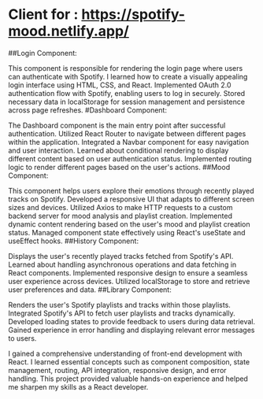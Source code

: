 # Client for :  https://spotify-mood.netlify.app/

##Login Component:

This component is responsible for rendering the login page where users can authenticate with Spotify.
I learned how to create a visually appealing login interface using HTML, CSS, and React.
Implemented OAuth 2.0 authentication flow with Spotify, enabling users to log in securely.
Stored necessary data in localStorage for session management and persistence across page refreshes.
#Dashboard Component:

The Dashboard component is the main entry point after successful authentication.
Utilized React Router to navigate between different pages within the application.
Integrated a Navbar component for easy navigation and user interaction.
Learned about conditional rendering to display different content based on user authentication status.
Implemented routing logic to render different pages based on the user's actions.
##Mood Component:

This component helps users explore their emotions through recently played tracks on Spotify.
Developed a responsive UI that adapts to different screen sizes and devices.
Utilized Axios to make HTTP requests to a custom backend server for mood analysis and playlist creation.
Implemented dynamic content rendering based on the user's mood and playlist creation status.
Managed component state effectively using React's useState and useEffect hooks.
##History Component:

Displays the user's recently played tracks fetched from Spotify's API.
Learned about handling asynchronous operations and data fetching in React components.
Implemented responsive design to ensure a seamless user experience across devices.
Utilized localStorage to store and retrieve user preferences and data.
##Library Component:

Renders the user's Spotify playlists and tracks within those playlists.
Integrated Spotify's API to fetch user playlists and tracks dynamically.
Developed loading states to provide feedback to users during data retrieval.
Gained experience in error handling and displaying relevant error messages to users.

I gained a comprehensive understanding of front-end development with React. I learned essential concepts such as component composition, state management, routing, API integration, responsive design, and error handling. This project provided valuable hands-on experience and helped me sharpen my skills as a React developer.
